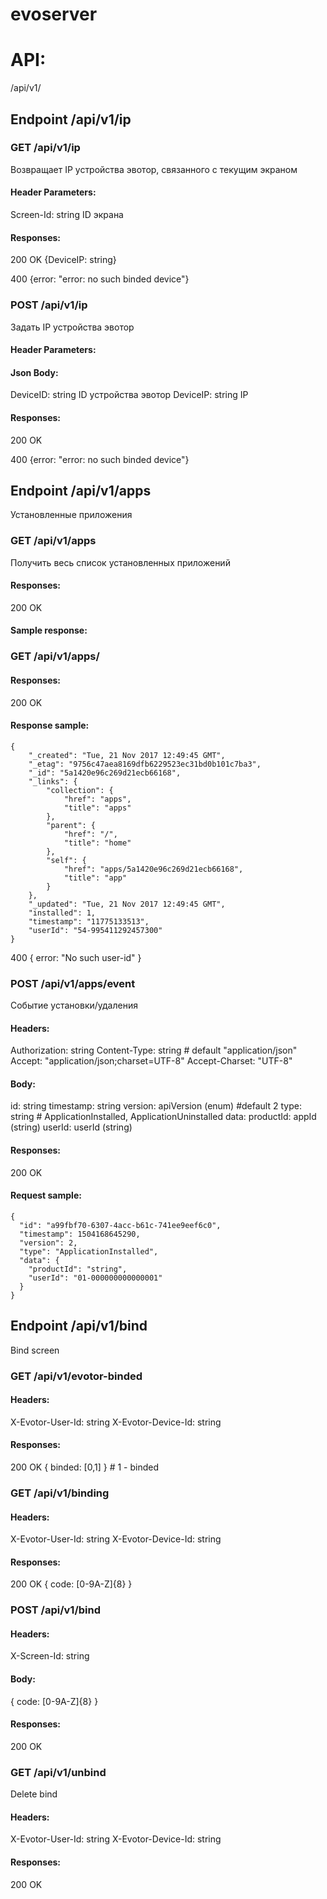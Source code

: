 # evoserver

# API:
/api/v1/

## Endpoint /api/v1/ip

### GET /api/v1/ip
Возвращает IP устройства эвотор, связанного с текущим экраном

#### Header Parameters:

Screen-Id: string
ID экрана

#### Responses:
200 OK
{DeviceIP: string}

400
{error: "error: no such binded device"}

### POST /api/v1/ip
Задать IP устройства эвотор

#### Header Parameters:

#### Json Body:

DeviceID: string
ID устройства эвотор
DeviceIP: string
IP

#### Responses:
200 OK

400
{error: "error: no such binded device"}

## Endpoint /api/v1/apps
Установленные приложения

### GET /api/v1/apps
Получить весь список установленных приложений

#### Responses:
200 OK

#### Sample response:


### GET /api/v1/apps/<user-id>

#### Responses:
200 OK


#### Response sample:
```
{
    "_created": "Tue, 21 Nov 2017 12:49:45 GMT",
    "_etag": "9756c47aea8169dfb6229523ec31bd0b101c7ba3",
    "_id": "5a1420e96c269d21ecb66168",
    "_links": {
        "collection": {
            "href": "apps",
            "title": "apps"
        },
        "parent": {
            "href": "/",
            "title": "home"
        },
        "self": {
            "href": "apps/5a1420e96c269d21ecb66168",
            "title": "app"
        }
    },
    "_updated": "Tue, 21 Nov 2017 12:49:45 GMT",
    "installed": 1,
    "timestamp": "11775133513",
    "userId": "54-995411292457300"
}
```

400
{ error: "No such user-id" }

### POST /api/v1/apps/event
Событие установки/удаления

#### Headers:
Authorization: string
Content-Type: string # default "application/json"
Accept: "application/json;charset=UTF-8"
Accept-Charset: "UTF-8"

#### Body:

id: string
timestamp: string
version: 	apiVersion (enum) #default 2
type: string # ApplicationInstalled, ApplicationUninstalled
data:
	productId: 	appId (string)
	userId: userId (string)

#### Responses:
200 OK

#### Request sample:
```
{
  "id": "a99fbf70-6307-4acc-b61c-741ee9eef6c0",
  "timestamp": 1504168645290,
  "version": 2,
  "type": "ApplicationInstalled",
  "data": {
    "productId": "string",
    "userId": "01-000000000000001"
  }
}
```

## Endpoint /api/v1/bind
Bind screen

### GET /api/v1/evotor-binded

#### Headers:
X-Evotor-User-Id: string
X-Evotor-Device-Id: string

#### Responses:
200 OK
{ binded: [0,1] } # 1 - binded

### GET /api/v1/binding

#### Headers:
X-Evotor-User-Id: string
X-Evotor-Device-Id: string

#### Responses:
200 OK
{ code: [0-9A-Z]{8} }

### POST /api/v1/bind

#### Headers:
X-Screen-Id: string

#### Body:
{ code: [0-9A-Z]{8} }

#### Responses:
200 OK

### GET /api/v1/unbind
Delete bind

#### Headers:
X-Evotor-User-Id: string
X-Evotor-Device-Id: string

#### Responses:
200 OK